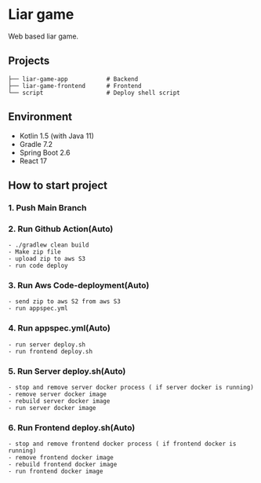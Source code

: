 # Liar game

Web based liar game.

## Projects

```
├── liar-game-app           # Backend
├── liar-game-frontend      # Frontend
└── script                  # Deploy shell script
```

## Environment

- Kotlin 1.5 (with Java 11)
- Gradle 7.2
- Spring Boot 2.6
- React 17

## How to start project

### 1. Push Main Branch

### 2. Run Github Action(Auto)
   ```
   - ./gradlew clean build
   - Make zip file
   - upload zip to aws S3
   - run code deploy
   ```
### 3. Run Aws Code-deployment(Auto)
   ```
   - send zip to aws S2 from aws S3
   - run appspec.yml
   ```
      
### 4. Run appspec.yml(Auto)
   ```
   - run server deploy.sh 
   - run frontend deploy.sh
   ```  
### 5. Run Server deploy.sh(Auto)
   ```
   - stop and remove server docker process ( if server docker is running)
   - remove server docker image
   - rebuild server docker image
   - run server docker image
   ```  
### 6. Run Frontend deploy.sh(Auto)
   ```
   - stop and remove frontend docker process ( if frontend docker is running)
   - remove frontend docker image
   - rebuild frontend docker image
   - run frontend docker image
   ```    
